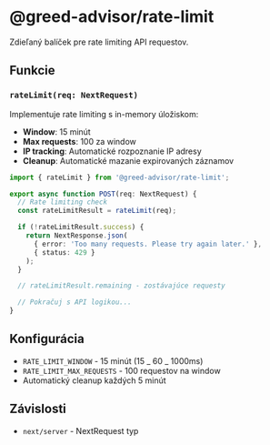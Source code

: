 # @greed-advisor/rate-limit

Zdieľaný balíček pre rate limiting API requestov.

## Funkcie

### `rateLimit(req: NextRequest)`

Implementuje rate limiting s in-memory úložiskom:

- **Window**: 15 minút
- **Max requests**: 100 za window
- **IP tracking**: Automatické rozpoznanie IP adresy
- **Cleanup**: Automatické mazanie expirovaných záznamov

```typescript
import { rateLimit } from '@greed-advisor/rate-limit';

export async function POST(req: NextRequest) {
  // Rate limiting check
  const rateLimitResult = rateLimit(req);

  if (!rateLimitResult.success) {
    return NextResponse.json(
      { error: 'Too many requests. Please try again later.' },
      { status: 429 }
    );
  }

  // rateLimitResult.remaining - zostávajúce requesty

  // Pokračuj s API logikou...
}
```

## Konfigurácia

- `RATE_LIMIT_WINDOW` - 15 minút (15 _ 60 _ 1000ms)
- `RATE_LIMIT_MAX_REQUESTS` - 100 requestov na window
- Automatický cleanup každých 5 minút

## Závislosti

- `next/server` - NextRequest typ
